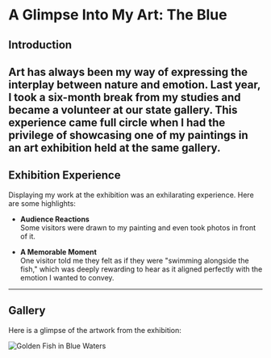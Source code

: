 # A Glimpse Into My Art: The Blue

## Introduction
Art has always been my way of expressing the interplay between nature and emotion. Last year, I took a six-month break from my studies and became a volunteer at our state gallery. This experience came full circle when I had the privilege of showcasing one of my paintings in an art exhibition held at the same gallery.
---

## Exhibition Experience
Displaying my work at the exhibition was an exhilarating experience. Here are some highlights:

- **Audience Reactions**  
   Some visitors were drawn to my painting and even took photos in front of it.

- **A Memorable Moment**  
   One visitor told me they felt as if they were "swimming alongside the fish," which was deeply rewarding to hear as it aligned perfectly with the emotion I wanted to convey.

---

## Gallery
Here is a glimpse of the artwork from the exhibition:

![Golden Fish in Blue Waters](image/painting01.jpeg)  
